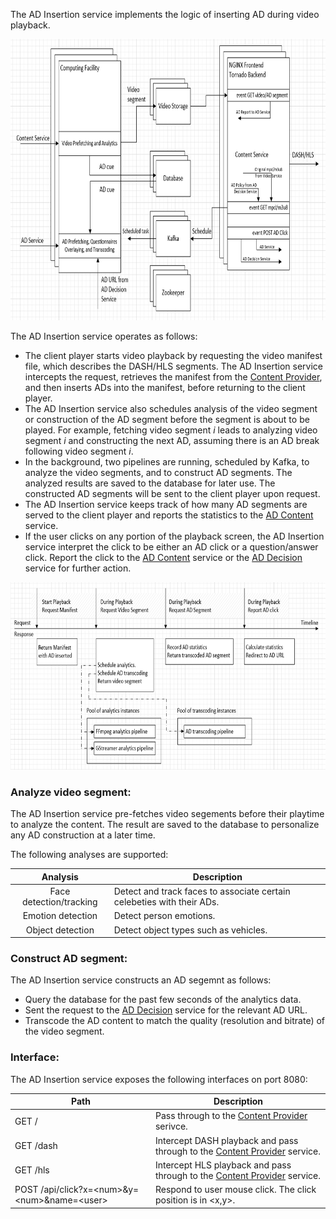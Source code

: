 The AD Insertion service implements the logic of inserting AD during video playback. 

<IMG src="../doc/ad-insertion-service-arch.png" height="450">

The AD Insertion service operates as follows:      
- The client player starts video playback by requesting the video manifest file, which describes the DASH/HLS segments. The AD Insertion service intercepts the request, retrieves the manifest from the [Content Provider](../content-provider/README.md), and then inserts ADs into the manifest, before returning to the client player.    
- The AD Insertion service also schedules analysis of the video segment or construction of the AD segment before the segment is about to be played. For example, fetching video segment *i* leads to analyzing video segment *i* and constructing the next AD, assuming there is an AD break following video segment *i*.    
- In the background, two pipelines are running, scheduled by Kafka, to analyze the video segments, and to construct AD segments. The analyzed results are saved to the database for later use. The constructed AD segments will be sent to the client player upon request.    
- The AD Insertion service keeps track of how many AD segments are served to the client player and reports the statistics to the [AD Content](../ad-content/README.md) service.    
- If the user clicks on any portion of the playback screen, the AD Insertion service interpret the click to be either an AD click or a question/answer click. Report the click to the [AD Content](../ad-content/README.md) service or the [AD Decision](../ad-content/ad-decision/README.md) service for further action.       

<IMG src="../doc/ad-insertion-sequence.png" height="300">

### Analyze video segment:

The AD Insertion service pre-fetches video segements before their playtime to analyze the content. The result are saved to the database to personalize any AD construction at a later time.

The following analyses are supported:

| Analysis | Description |
|:--------:|-------------|
|  Face detection/tracking | Detect and track faces to associate certain celebeties with their ADs. |
| Emotion detection | Detect person emotions. |
| Object detection | Detect object types such as vehicles. |

### Construct AD segment:

The AD Insertion service constructs an AD segemnt as follows:    
- Query the database for the past few seconds of the analytics data.    
- Sent the request to the [AD Decision](../ad-content/ad-decision/README.md) service for the relevant AD URL.   
- Transcode the AD content to match the quality (resolution and bitrate) of the video segment.  

### Interface:

The AD Insertion service exposes the following interfaces on port 8080:    
 
| Path | Description |
|----|------|
|GET /  | Pass through to the [Content Provider](../content-provider/README.md) serivce. |
|GET /dash  | Intercept DASH playback and pass through to the [Content Provider](../content-provider/README.md) service. |
|GET /hls  | Intercept HLS playback and pass through to the [Content Provider](../content-provider/README.md) service. |
|POST /api/click?x=\<num\>&y=\<num\>&name=\<user\>  | Respond to user mouse click. The click position is in \<x,y\>. |
